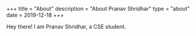 +++
title = "About"
description = "About Pranav Shridhar"
type = "about"
date = 2019-12-18
+++

Hey there! I am Pranav Shridhar, a CSE student.